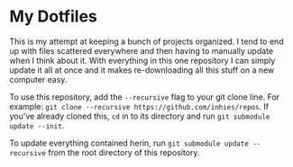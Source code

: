 My Dotfiles
===========

This is my attempt at keeping a bunch of projects organized. I tend to end up
with files scattered everywhere and then having to manually update when I think
about it. With everything in this one repository I can simply update it all at
once and it makes re-downloading all this stuff on a new computer easy.

To use this repository, add the `--recursive` flag to your git clone line. For
example: `git clone --recursive https://github.com/inhies/repos`. If you've
already cloned this, `cd` in to its directory and run `git submodule update
--init`.

To update everything contained herin, run `git submodule update --recursive`
from the root directory of this repository.
